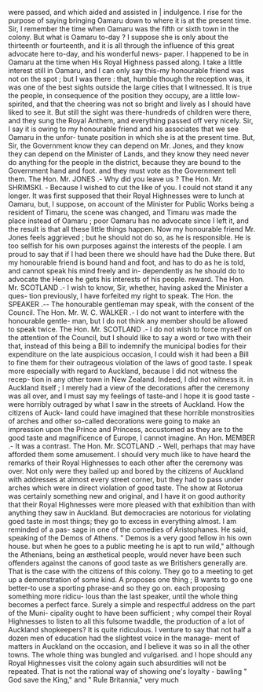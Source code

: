 were passed, and which aided and assisted in | indulgence. I rise for the purpose of saying bringing Oamaru down to where it is at the present time. Sir, I remember the time when Oamaru was the fifth or sixth town in the colony. But what is Oamaru to-day ? I suppose she is only about the thirteenth or fourteenth, and it is all through the influence of this great advocate here to-day, and his wonderful news- paper. I happened to be in Oamaru at the time when His Royal Highness passed along. I take a little interest still in Oamaru, and I can only say this-my honourable friend was not on the spot ; but I was there : that, humble though the reception was, it was one of the best sights outside the large cities that I witnessed. It is true the people, in consequence of the position they occupy, are a little low-spirited, and that the cheering was not so bright and lively as I should have liked to see it. But still the sight was there-hundreds of children were there, and they sung the Royal Anthem, and everything passed off very nicely. Sir, I say it is owing to my honourable friend and his associates that we see Oamaru in the unfor- tunate position in which she is at the present time. But, Sir, the Government know they can depend on Mr. Jones, and they know they can depend on the Minister of Lands, and they know they need never do anything for the people in the district, because they are bound to the Government hand and foot. and they must vote as the Government tell them. The Hon. Mr. JONES .- Why did you leave us ? The Hon. Mr. SHRIMSKI. - Because I wished to cut the like of you. I could not stand it any longer. It was first supposed that their Royal Highnesses were to lunch at Oamaru, but, I suppose, on account of the Minister for Public Works being a resident of Timaru, the scene was changed, and Timaru was made the place instead of Oamaru ; poor Oamaru has no advocate since I left it, and the result is that all these little things happen. Now my honourable friend Mr. Jones feels aggrieved ; but he should not do so, as he is responsible. He is too selfish for his own purposes against the interests of the people. I am proud to say that if I had been there we should have had the Duke there. But my honourable friend is bound hand and foot, and has to do as he is told, and cannot speak his mind freely and in- dependently as he should do to advocate the Hence he gets his interests of his people. reward. The Hon. Mr. SCOTLAND .- I wish to know, Sir, whether, having asked the Minister a ques- tion previously, I have forfeited my right to speak. The Hon. the SPEAKER .-- The honourable gentleman may speak, with the consent of the Council. The Hon. Mr. W. C. WALKER .- I do not want to interfere with the honourable gentle- man, but I do not think any member should be allowed to speak twice. The Hon. Mr. SCOTLAND .- I do not wish to force myself on the attention of the Council, but I should like to say a word or two with their that, instead of this being a Bill to indemnify the municipal bodies for their expenditure on the late auspicious occasion, I could wish it had been a Bill to fine them for their outrageous violation of the laws of good taste. I speak more especially with regard to Auckland, because I did not witness the recep- tion in any other town in New Zealand. Indeed, I did not witness it. in Auckland itself ; I merely had a view of the decorations after the ceremony was all over, and I must say my feelings of taste-and I hope it is good taste -were horribly outraged by what I saw in the streets of Auckland. How the citizens of Auck- land could have imagined that these horrible monstrosities of arches and other so-called decorations were going to make an impression upon the Prince and Princess, accustomed as they are to the good taste and magnificence of Europe, I cannot imagine. An Hon. MEMBER .- It was a contrast. The Hon. Mr. SCOTLAND .- Well, perhaps that may have afforded them some amusement. I should very much like to have heard the remarks of their Royal Highnesses to each other after the ceremony was over. Not only were they bailed up and bored by the citizens of Auckland with addresses at almost every street corner, but they had to pass under arches which were in direct violation of good taste. The show at Rotorua was certainly something new and original, and I have it on good authority that their Royal Highnesses were more pleased with that exhibition than with anything they saw in Auckland. But democracies are notorious for violating goed taste in most things; they go to excess in everything almost. I am reminded of a pas- sage in one of the comedies of Aristophanes. He said, speaking of the Demos of Athens. " Demos is a very good fellow in his own house. but when he goes to a public meeting he is apt to run wild," although the Athenians, being an æsthetical people, would never have been such offenders against the canons of good taste as we Britishers generally are. That is the case with the citizens of this colony. They go to a meeting to get up a demonstration of some kind. A proposes one thing ; B wants to go one better-to use a sporting phrase-and so they go on. each proposing something more ridicu- lous than the last speaker, until the whole thing becomes a perfect farce. Surely a simple and respectful address on the part of the Muni- cipality ought to have been sufficient ; why compel their Royal Highnesses to listen to all this fulsome twaddle, the production of a lot of Auckland shopkeepers? It is quite ridiculous. I venture to say that not half a dozen men of education had the slightest voice in the manage- ment of matters in Auckland on the occasion, and I believe it was so in all the other towns. The whole thing was bungled and vulgarised. and I hope should any Royal Highnesses visit the colony again such absurdities will not be repeated. That is not the rational way of showing one's loyalty - bawling " God save the King," and " Rule Britannia," very much 